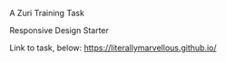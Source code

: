 A Zuri Training Task

Responsive Design Starter 

Link to task, below:
https://literallymarvellous.github.io/
